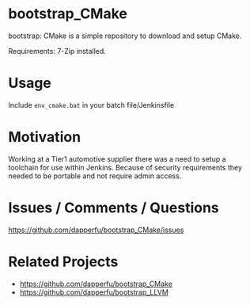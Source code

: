 # bootstrap_CMake

bootstrap: CMake is a simple repository to download and setup CMake.

Requirements: 7-Zip installed.

# Usage

Include `env_cmake.bat` in your batch file/Jenkinsfile 

# Motivation

Working at a Tier1 automotive supplier there was a need to setup a toolchain for use within Jenkins. Because of security requirements they needed to be portable and not require admin access.

# Issues / Comments / Questions

https://github.com/dapperfu/bootstrap_CMake/issues

# Related Projects

- https://github.com/dapperfu/bootstrap_CMake
- https://github.com/dapperfu/bootstrap_LLVM
